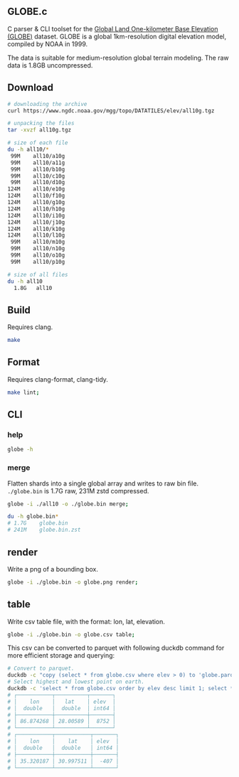 GLOBE.c
---

C parser & CLI toolset for the [Global Land One-kilometer Base Elevation (GLOBE)](https://www.ngdc.noaa.gov/mgg/topo/report/globedocumentationmanual.pdf) dataset. GLOBE is a global 1km-resolution digital elevation model, compiled by NOAA in 1999.

The data is suitable for medium-resolution global terrain modeling. The raw data is 1.8GB uncompressed.

## Download

```sh
# downloading the archive
curl https://www.ngdc.noaa.gov/mgg/topo/DATATILES/elev/all10g.tgz

# unpacking the files
tar -xvzf all10g.tgz

# size of each file
du -h all10/*
 99M    all10/a10g
 99M    all10/a11g
 99M    all10/b10g
 99M    all10/c10g
 99M    all10/d10g
124M    all10/e10g
124M    all10/f10g
124M    all10/g10g
124M    all10/h10g
124M    all10/i10g
124M    all10/j10g
124M    all10/k10g
124M    all10/l10g
 99M    all10/m10g
 99M    all10/n10g
 99M    all10/o10g
 99M    all10/p10g

# size of all files
du -h all10
  1.8G   all10
```

## Build

Requires clang.

```sh
make
```

## Format

Requires clang-format, clang-tidy.

```sh
make lint;
```

## CLI

### help

```sh
globe -h
```

### merge

Flatten shards into a single global array and writes to raw bin file. `./globe.bin` is 1.7G raw, 231M zstd compressed.

```sh
globe -i ./all10 -o ./globe.bin merge;

du -h globe.bin*
# 1.7G    globe.bin
# 241M    globe.bin.zst
```

## render

Write a png of a bounding box.

```sh
globe -i ./globe.bin -o globe.png render;
```

## table

Write csv table file, with the format: lon, lat, elevation.

```sh
globe -i ./globe.bin -o globe.csv table;
```

This csv can be converted to parquet with following duckdb command for more efficient storage and querying:

```sh
# Convert to parquet.
duckdb -c "copy (select * from globe.csv where elev > 0) to 'globe.parquet' (FORMAT PARQUET, COMPRESSION ZSTD, ROW_GROUP_SIZE 100_000)"
# Select highest and lowest point on earth.
duckdb -c 'select * from globe.csv order by elev desc limit 1; select * from globe.csv order by elev asc limit 1;'
# ┌───────────┬──────────┬───────┐
# │    lon    │   lat    │ elev  │
# │  double   │  double  │ int64 │
# ├───────────┼──────────┼───────┤
# │ 86.874268 │ 28.00589 │  8752 │
# └───────────┴──────────┴───────┘
# ┌───────────┬───────────┬───────┐
# │    lon    │    lat    │ elev  │
# │  double   │  double   │ int64 │
# ├───────────┼───────────┼───────┤
# │ 35.320187 │ 30.997511 │  -407 │
# └───────────┴───────────┴───────┘
```